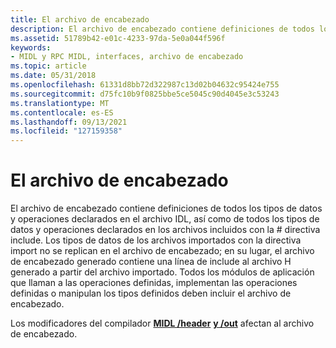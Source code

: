 ```yaml
---
title: El archivo de encabezado
description: El archivo de encabezado contiene definiciones de todos los tipos de datos y operaciones declarados en el archivo IDL, así como todos los tipos de datos y operaciones declarados en los archivos incluidos con la directiva \include.
ms.assetid: 51789b42-e01c-4233-97da-5e0a044f596f
keywords:
- MIDL y RPC MIDL, interfaces, archivo de encabezado
ms.topic: article
ms.date: 05/31/2018
ms.openlocfilehash: 61331d8bb72d322987c13d02b04632c95424e755
ms.sourcegitcommit: d75fc10b9f0825bbe5ce5045c90d4045e3c53243
ms.translationtype: MT
ms.contentlocale: es-ES
ms.lasthandoff: 09/13/2021
ms.locfileid: "127159358"
---
```

# <a name="the-header-file"></a>El archivo de encabezado

El archivo de encabezado contiene definiciones de todos los tipos de datos y operaciones declarados en el archivo IDL, así como de todos los tipos de datos y operaciones declarados en los archivos incluidos con la \# directiva include. Los tipos de datos de los archivos importados con la directiva import no se replican en el archivo de encabezado; en su lugar, el archivo de encabezado generado contiene una línea de include al archivo H generado a partir del archivo importado. Todos los módulos de aplicación que llaman a las operaciones definidas, implementan las operaciones definidas o manipulan los tipos definidos deben incluir el archivo de encabezado.

Los modificadores del compilador [**MIDL /header**](-header.md) [**y /out**](-out.md) afectan al archivo de encabezado.

 

 




